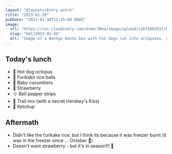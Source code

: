 ```yaml
---
layout: "@layouts/Entry.astro"
title: "2023-01-30"
pubDate: "2023-01-30T12:25:00.000Z"
image:
  url: "https://res.cloudinary.com/drmor38ma/image/upload/v1675083937/bbt/2023-01-30.jpg"
  slug: "bbt/2023-01-30"
  alt: "Image of a Bentgo bento box with hot dogs cut into octopuses, rice shaped into balls, slice, sliced baby cucumbers, sliced strawbery, bell pepper strips, trail mix and ketchup in the center"
---
```


## Today's lunch

- 🐙 Hot dog octopus
- 🍘 Furikake rice balls
- 🥒 Baby cucumbers
- 🍓 Strawberry
- 🫑 Bell pepper strips
- 🥜 Trail mix (with a secret Hershey's Kiss)
- 🥫 Ketchup

## Aftermath

- Didn't like the furikake rice, but I think its because it was freezer burnt (it was in the freezer since ... October 🙈)
- Doesn't want strawberry - but it's in season!!! 😤
